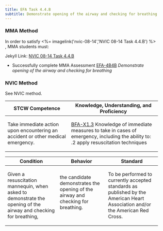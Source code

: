 ```yaml
---
title: EFA Task 4.4.B 
subtitle: Demonstrate opening of the airway and checking for breathing
---
```



### MMA Method

In order to satisfy <%= imagelink('nvic-08-14','NVIC 08-14  Task  4.4.B') %> , MMA students must:

Jekyll Link: [NVIC 08-14  Task  4.4.B](/stcw23/assets/images/nvic-08-14.pdf)

* Successfully complete MMA Assessment  [EFA-4B4B](EFA-4B4B) *Demonstrate opening of the airway and checking for breathing*


### NVIC Method

<a onclick="togglevisibility('nvic_methods')" >See NVIC method.</a>

<div id='nvic_methods' class='hide'>

<table>
<thead>
<tr>
<th class='forty'> STCW Competence </th>
<th class='sixty'> Knowledge, Understanding, and Proficiency </th>
</tr>
</thead>




<tbody>
<tr><td markdown='1'>

Take immediate action upon encountering an accident or other medical emergency.

</td><td markdown='1'>

[BFA-X1.3](../../tables/613.html#BFA-X1.3) Knowledge of immediate measures to take in cases of emergency, including the ability to:
.2  apply resuscitation techniques

</td></tr>


</tbody>
</table>


<table>
<thead>
<tr><th class='twenty'>  Condition </th><th class='twenty'> Behavior </th><th  class='sixty'>Standard </th></tr>
</thead>
<tbody >



<tr><td markdown='1'>

Given a resuscitation mannequin, when asked to demonstrate the opening of the airway and checking for breathing,

</td><td markdown='1'>

the candidate demonstrates the opening of the airway and checking for breathing.

<br>

<div class="tooltip">
<span class="tooltiptext">
</span>
</div>


</td><td markdown='1'>

To be performed to currently accepted standards as published by the American Heart Association and/or the American Red Cross.

</td></tr>
</tbody>
</table>
</div>
